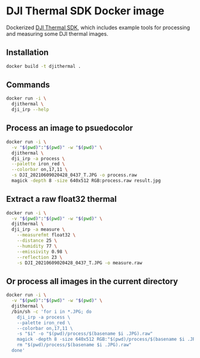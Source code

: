 # DJI Thermal SDK Docker image

Dockerized [DJI Thermal SDK](https://www.dji.com/downloads/softwares/dji-thermal-sdk), which includes example tools for processing and measuring some DJI thermal images.

## Installation

```sh
docker build -t djithermal .                        
```

## Commands

```sh
docker run -i \
  djithermal \
  dji_irp --help
```

## Process an image to psuedocolor

```sh
docker run -i \
  -v "$(pwd)":"$(pwd)" -w "$(pwd)" \
  djithermal \
  dji_irp -a process \
  --palette iron_red \
  --colorbar on,17,11 \
  -s DJI_20210609020428_0437_T.JPG -o process.raw
  magick -depth 8 -size 640x512 RGB:process.raw result.jpg
```

## Extract a raw float32 thermal

```sh
docker run -i \
  -v "$(pwd)":"$(pwd)" -w "$(pwd)" \
  djithermal \
  dji_irp -a measure \
    --measurefmt float32 \
    --distance 25 \
    --humidity 77 \
    --emissivity 0.98 \
    --reflection 23 \
    -s DJI_20210609020428_0437_T.JPG -o measure.raw
```

## Or process all images in the current directory

```sh
docker run -i \
  -v "$(pwd)":"$(pwd)" -w "$(pwd)" \
  djithermal \
  /bin/sh -c 'for i in *.JPG; do
    dji_irp -a process \
    --palette iron_red \
    --colorbar on,17,11 \
    -s "$i" -o "$(pwd)/process/$(basename $i .JPG).raw"
    magick -depth 8 -size 640x512 RGB:"$(pwd)/process/$(basename $i .JPG).raw" "$(pwd)/process/$(basename $i)"
    rm "$(pwd)/process/$(basename $i .JPG).raw"
  done'
```
